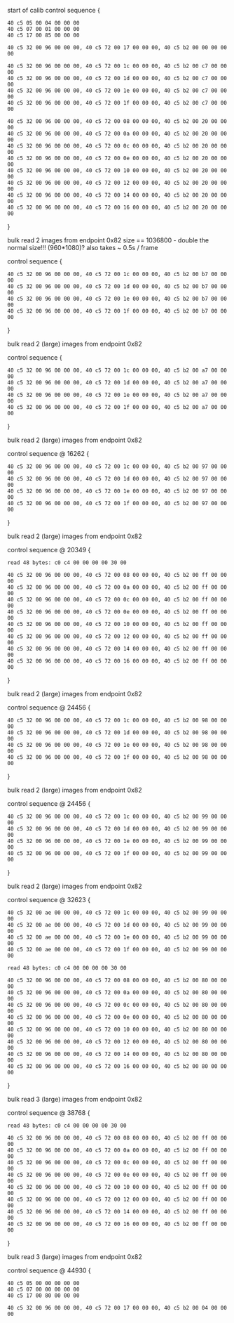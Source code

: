 start of calib control sequence {

	40 c5 05 00 04 00 00 00
	40 c5 07 00 01 00 00 00
	40 c5 17 00 85 00 00 00

	40 c5 32 00 96 00 00 00, 40 c5 72 00 17 00 00 00, 40 c5 b2 00 00 00 00 00

	40 c5 32 00 96 00 00 00, 40 c5 72 00 1c 00 00 00, 40 c5 b2 00 c7 00 00 00
	40 c5 32 00 96 00 00 00, 40 c5 72 00 1d 00 00 00, 40 c5 b2 00 c7 00 00 00
	40 c5 32 00 96 00 00 00, 40 c5 72 00 1e 00 00 00, 40 c5 b2 00 c7 00 00 00
	40 c5 32 00 96 00 00 00, 40 c5 72 00 1f 00 00 00, 40 c5 b2 00 c7 00 00 00

	40 c5 32 00 96 00 00 00, 40 c5 72 00 08 00 00 00, 40 c5 b2 00 20 00 00 00
	40 c5 32 00 96 00 00 00, 40 c5 72 00 0a 00 00 00, 40 c5 b2 00 20 00 00 00
	40 c5 32 00 96 00 00 00, 40 c5 72 00 0c 00 00 00, 40 c5 b2 00 20 00 00 00
	40 c5 32 00 96 00 00 00, 40 c5 72 00 0e 00 00 00, 40 c5 b2 00 20 00 00 00
	40 c5 32 00 96 00 00 00, 40 c5 72 00 10 00 00 00, 40 c5 b2 00 20 00 00 00
	40 c5 32 00 96 00 00 00, 40 c5 72 00 12 00 00 00, 40 c5 b2 00 20 00 00 00
	40 c5 32 00 96 00 00 00, 40 c5 72 00 14 00 00 00, 40 c5 b2 00 20 00 00 00
	40 c5 32 00 96 00 00 00, 40 c5 72 00 16 00 00 00, 40 c5 b2 00 20 00 00 00
}

bulk read 2 images from endpoint 0x82
	size == 1036800 - double the normal size!!! (960*1080)?
	also takes ~ 0.5s / frame

control sequence {

	40 c5 32 00 96 00 00 00, 40 c5 72 00 1c 00 00 00, 40 c5 b2 00 b7 00 00 00
	40 c5 32 00 96 00 00 00, 40 c5 72 00 1d 00 00 00, 40 c5 b2 00 b7 00 00 00
	40 c5 32 00 96 00 00 00, 40 c5 72 00 1e 00 00 00, 40 c5 b2 00 b7 00 00 00
	40 c5 32 00 96 00 00 00, 40 c5 72 00 1f 00 00 00, 40 c5 b2 00 b7 00 00 00
}

bulk read 2 (large) images from endpoint 0x82

control sequence {
	
	40 c5 32 00 96 00 00 00, 40 c5 72 00 1c 00 00 00, 40 c5 b2 00 a7 00 00 00
	40 c5 32 00 96 00 00 00, 40 c5 72 00 1d 00 00 00, 40 c5 b2 00 a7 00 00 00
	40 c5 32 00 96 00 00 00, 40 c5 72 00 1e 00 00 00, 40 c5 b2 00 a7 00 00 00
	40 c5 32 00 96 00 00 00, 40 c5 72 00 1f 00 00 00, 40 c5 b2 00 a7 00 00 00
}

bulk read 2 (large) images from endpoint 0x82

control sequence @ 16262 {

	40 c5 32 00 96 00 00 00, 40 c5 72 00 1c 00 00 00, 40 c5 b2 00 97 00 00 00
	40 c5 32 00 96 00 00 00, 40 c5 72 00 1d 00 00 00, 40 c5 b2 00 97 00 00 00
	40 c5 32 00 96 00 00 00, 40 c5 72 00 1e 00 00 00, 40 c5 b2 00 97 00 00 00
	40 c5 32 00 96 00 00 00, 40 c5 72 00 1f 00 00 00, 40 c5 b2 00 97 00 00 00
}

bulk read 2 (large) images from endpoint 0x82

control sequence @ 20349 {

	read 48 bytes: c0 c4 00 00 00 00 30 00

	40 c5 32 00 96 00 00 00, 40 c5 72 00 08 00 00 00, 40 c5 b2 00 ff 00 00 00
	40 c5 32 00 96 00 00 00, 40 c5 72 00 0a 00 00 00, 40 c5 b2 00 ff 00 00 00
	40 c5 32 00 96 00 00 00, 40 c5 72 00 0c 00 00 00, 40 c5 b2 00 ff 00 00 00
	40 c5 32 00 96 00 00 00, 40 c5 72 00 0e 00 00 00, 40 c5 b2 00 ff 00 00 00
	40 c5 32 00 96 00 00 00, 40 c5 72 00 10 00 00 00, 40 c5 b2 00 ff 00 00 00
	40 c5 32 00 96 00 00 00, 40 c5 72 00 12 00 00 00, 40 c5 b2 00 ff 00 00 00
	40 c5 32 00 96 00 00 00, 40 c5 72 00 14 00 00 00, 40 c5 b2 00 ff 00 00 00
	40 c5 32 00 96 00 00 00, 40 c5 72 00 16 00 00 00, 40 c5 b2 00 ff 00 00 00
}

bulk read 2 (large) images from endpoint 0x82

control sequence @ 24456 {

	40 c5 32 00 96 00 00 00, 40 c5 72 00 1c 00 00 00, 40 c5 b2 00 98 00 00 00
	40 c5 32 00 96 00 00 00, 40 c5 72 00 1d 00 00 00, 40 c5 b2 00 98 00 00 00
	40 c5 32 00 96 00 00 00, 40 c5 72 00 1e 00 00 00, 40 c5 b2 00 98 00 00 00
	40 c5 32 00 96 00 00 00, 40 c5 72 00 1f 00 00 00, 40 c5 b2 00 98 00 00 00
}

bulk read 2 (large) images from endpoint 0x82

control sequence @ 24456 {

	40 c5 32 00 96 00 00 00, 40 c5 72 00 1c 00 00 00, 40 c5 b2 00 99 00 00 00
	40 c5 32 00 96 00 00 00, 40 c5 72 00 1d 00 00 00, 40 c5 b2 00 99 00 00 00
	40 c5 32 00 96 00 00 00, 40 c5 72 00 1e 00 00 00, 40 c5 b2 00 99 00 00 00
	40 c5 32 00 96 00 00 00, 40 c5 72 00 1f 00 00 00, 40 c5 b2 00 99 00 00 00
}

bulk read 2 (large) images from endpoint 0x82

control sequence @ 32623 {

	40 c5 32 00 ae 00 00 00, 40 c5 72 00 1c 00 00 00, 40 c5 b2 00 99 00 00 00
	40 c5 32 00 ae 00 00 00, 40 c5 72 00 1d 00 00 00, 40 c5 b2 00 99 00 00 00
	40 c5 32 00 ae 00 00 00, 40 c5 72 00 1e 00 00 00, 40 c5 b2 00 99 00 00 00
	40 c5 32 00 ae 00 00 00, 40 c5 72 00 1f 00 00 00, 40 c5 b2 00 99 00 00 00

	read 48 bytes: c0 c4 00 00 00 00 30 00

	40 c5 32 00 96 00 00 00, 40 c5 72 00 08 00 00 00, 40 c5 b2 00 80 00 00 00
	40 c5 32 00 96 00 00 00, 40 c5 72 00 0a 00 00 00, 40 c5 b2 00 80 00 00 00
	40 c5 32 00 96 00 00 00, 40 c5 72 00 0c 00 00 00, 40 c5 b2 00 80 00 00 00
	40 c5 32 00 96 00 00 00, 40 c5 72 00 0e 00 00 00, 40 c5 b2 00 80 00 00 00
	40 c5 32 00 96 00 00 00, 40 c5 72 00 10 00 00 00, 40 c5 b2 00 80 00 00 00
	40 c5 32 00 96 00 00 00, 40 c5 72 00 12 00 00 00, 40 c5 b2 00 80 00 00 00
	40 c5 32 00 96 00 00 00, 40 c5 72 00 14 00 00 00, 40 c5 b2 00 80 00 00 00
	40 c5 32 00 96 00 00 00, 40 c5 72 00 16 00 00 00, 40 c5 b2 00 80 00 00 00
}

bulk read 3 (large) images from endpoint 0x82

control sequence @ 38768 {

	read 48 bytes: c0 c4 00 00 00 00 30 00

	40 c5 32 00 96 00 00 00, 40 c5 72 00 08 00 00 00, 40 c5 b2 00 ff 00 00 00
	40 c5 32 00 96 00 00 00, 40 c5 72 00 0a 00 00 00, 40 c5 b2 00 ff 00 00 00
	40 c5 32 00 96 00 00 00, 40 c5 72 00 0c 00 00 00, 40 c5 b2 00 ff 00 00 00
	40 c5 32 00 96 00 00 00, 40 c5 72 00 0e 00 00 00, 40 c5 b2 00 ff 00 00 00
	40 c5 32 00 96 00 00 00, 40 c5 72 00 10 00 00 00, 40 c5 b2 00 ff 00 00 00
	40 c5 32 00 96 00 00 00, 40 c5 72 00 12 00 00 00, 40 c5 b2 00 ff 00 00 00
	40 c5 32 00 96 00 00 00, 40 c5 72 00 14 00 00 00, 40 c5 b2 00 ff 00 00 00
	40 c5 32 00 96 00 00 00, 40 c5 72 00 16 00 00 00, 40 c5 b2 00 ff 00 00 00
}

bulk read 3 (large) images from endpoint 0x82

control sequence @ 44930 {

	40 c5 05 00 00 00 00 00
	40 c5 07 00 00 00 00 00
	40 c5 17 00 80 00 00 00

	40 c5 32 00 96 00 00 00, 40 c5 72 00 17 00 00 00, 40 c5 b2 00 04 00 00 00
	

